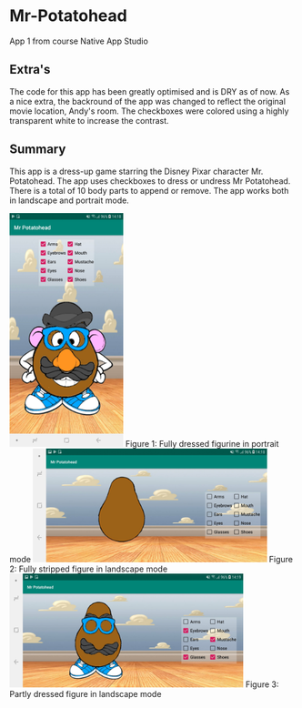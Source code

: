 # Mr-Potatohead
App 1 from course Native App Studio

## Extra's
The code for this app has been greatly optimised and is DRY as of now.
As a nice extra, the backround of the app was changed to reflect the original movie location, Andy's room. The checkboxes were colored
using a highly transparent white to increase the contrast.

## Summary
This app is a dress-up game starring the Disney Pixar character Mr. Potatohead. The app uses checkboxes to dress or undress Mr Potatohead.
There is a total of 10 body parts to append or remove. The app works both in landscape and portrait mode.

<img src="https://github.com/corne12345/Mr-Potatohead/blob/master/doc/Screenshot_20181216-141828_Mr%20Potatohead.jpg" alt="drawing" width="200"/>
Figure 1: Fully dressed figurine in portrait mode

<img src="https://github.com/corne12345/Mr-Potatohead/blob/master/doc/Screenshot_20181216-141844_Mr%20Potatohead.jpg" alt="drawing" height="200"/>
Figure 2: Fully stripped figure in landscape mode

<img src="https://github.com/corne12345/Mr-Potatohead/blob/master/doc/Screenshot_20181216-141926_Mr%20Potatohead.jpg" alt="drawing" height="200"/>
Figure 3: Partly dressed figure in landscape mode
